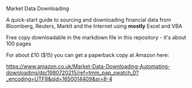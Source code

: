 Market Data Downloading

A quick-start guide to sourcing and downloading financial data from
Bloomberg, Reuters, Markit and the Internet using **mostly** Excel and VBA

Free copy downloadable in the markdown file in this repository -  it's about 100 pages 

For about £10 ($15) you can get a paperback copy at Amazon here:

https://www.amazon.co.uk/Market-Data-Downloading-Automating-downloading/dp/1980720215/ref=tmm_pap_swatch_0?_encoding=UTF8&qid=1650014409&sr=8-4

